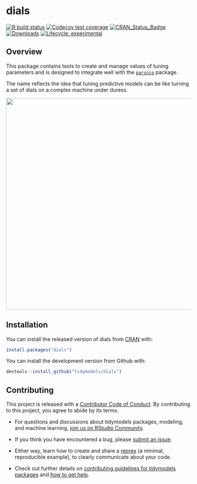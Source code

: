 
<!-- README.md is generated from README.Rmd. Please edit that file -->

# dials

[![R build
status](https://github.com/tidymodels/dials/workflows/R-CMD-check/badge.svg)](https://github.com/tidymodels/dials/actions)
[![Codecov test
coverage](https://codecov.io/gh/tidymodels/dials/branch/master/graph/badge.svg)](https://codecov.io/gh/tidymodels/dials?branch=master)
[![CRAN\_Status\_Badge](http://www.r-pkg.org/badges/version/dials)](https://CRAN.R-project.org/package=dials)
[![Downloads](http://cranlogs.r-pkg.org/badges/dials)](https://CRAN.R-project.org/package=dials)
[![Lifecycle:
experimental](https://img.shields.io/badge/lifecycle-experimental-orange.svg)](https://www.tidyverse.org/lifecycle/#experimental)

## Overview

This package contains tools to create and manage values of tuning
parameters and is designed to integrate well with the
[`parsnip`](https://github.com/tidymodels/parsnip) package.

The name reflects the idea that tuning predictive models can be like
turning a set of dials on a complex machine under duress.

<img src="http://tos.trekcore.com/hd/albums/1x04hd/thenakedtimehd1013.jpg" width="576">

## Installation

You can install the released version of dials from
[CRAN](https://CRAN.R-project.org) with:

``` r
install.packages("dials")
```

You can install the development version from Github with:

``` r
devtools::install_github("tidymodels/dials")
```

## Contributing

This project is released with a [Contributor Code of
Conduct](https://contributor-covenant.org/version/2/0/CODE_OF_CONDUCT.html).
By contributing to this project, you agree to abide by its terms.

  - For questions and discussions about tidymodels packages, modeling,
    and machine learning, [join us on RStudio
    Community](https://rstd.io/tidymodels-community).

  - If you think you have encountered a bug, please [submit an
    issue](https://github.com/tidymodels/dials/issues).

  - Either way, learn how to create and share a
    [reprex](https://rstd.io/reprex) (a minimal, reproducible example),
    to clearly communicate about your code.

  - Check out further details on [contributing guidelines for tidymodels
    packages](https://www.tidymodels.org/contribute/) and [how to get
    help](https://www.tidymodels.org/help/).
